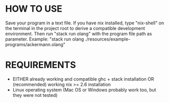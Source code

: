 # HOW TO USE

Save your program in a text file.
If you have nix installed, type "nix-shell" on the terminal in the project root to derive a compatible development environment.
Then run "stack run olang" with the program file path as parameter.
Example: "stack run olang ./resources/example-programs/ackermann.olang"

# REQUIREMENTS

- EITHER already working and compatible ghc + stack installation OR (recommended) working nix >= 2.6 installation
- Linux operating system (Mac OS or Windows probably work too, but they were not tested)
